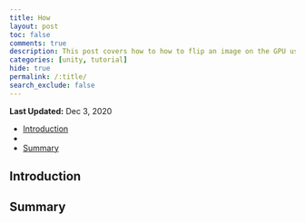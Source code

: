 ```yaml
---
title: How 
layout: post
toc: false
comments: true
description: This post covers how to how to flip an image on the GPU using a Compute Shader.
categories: [unity, tutorial]
hide: true
permalink: /:title/
search_exclude: false
---
```


**Last Updated:** Dec 3, 2020

* [Introduction](#introduction)
* [](#)
* [Summary](#summary)

## Introduction



## 







## Summary





